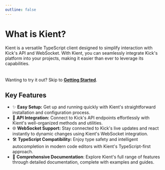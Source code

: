 ```yaml
---
outline: false
---
```


# What is Kient?
Kient is a versatile TypeScript client designed to simplify interaction with Kick's API and WebSocket. With Kient, you can seamlessly integrate Kick's platform into your projects, making it easier than ever to leverage its capabilities.

<div class="tip custom-block" style="padding-top: 8px">

Wanting to try it out? Skip to [**Getting Started**](./getting-started).

</div>

## Key Features
- ✨ **Easy Setup:** Get up and running quickly with Kient's straightforward installation and configuration process.
- 🔌 **API Integration:** Connect to Kick's API endpoints effortlessly with Kient's well-organized methods and utilities.
- 🌐 **WebSocket Support:** Stay connected to Kick's live updates and react instantly to dynamic changes using Kient's WebSocket integration.
- 🛠️ **TypeScript Compatibility:** Enjoy type safety and intelligent autocompletion in modern code editors with Kient's TypeScript-first approach.
- 📖 **Comprehensive Documentation**: Explore Kient's full range of features through detailed documentation, complete with examples and guides.
